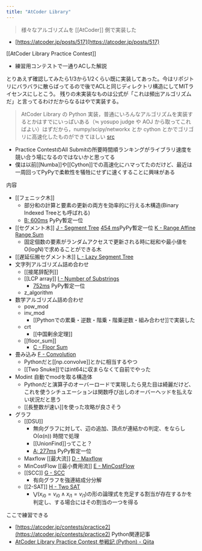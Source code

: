 ```yaml
---
title: "AtCoder Library"
---
```


> 様々なアルゴリズムを [[AtCoder]] 側で実装した
- [https://atcoder.jp/posts/517](https://atcoder.jp/posts/517)

[[AtCoder Library Practice Contest]]
- 練習用コンテストで一通りACした解説

とりあえず確認してみたら1/3から1/2くらい既に実装してあった。今はリポジトリにバラバラに散らばってるので後でACLと同じディレクトリ構造にしてMITライセンスにしとこう。
残りの未実装なものは公式が「これは頻出アルゴリズムだ」と言ってるわけだからなるはやで実装する。

> AtCoder Library の Python 実装，普通にいろんなアルゴリズムを実装するとかはすでにいっぱいある（≒ yosupo judge や AOJ から取ってこればよい）はずだから，numpy/scipy/networkx とか cython とかでゴリゴリに高速化したものができてほしい [src](https://twitter.com/n_knuu6/status/1303026130279047168)
- Practice ContestのAll Submitの所要時間順ランキングがライブラリ速度を競い合う場になるのではないかと思ってる
- 僕は以前[[Numba]]や[[Cython]]での高速化にハマってたのだけど、最近は一周回ってPyPyで柔軟性を犠牲にせずに速くすることに興味がある

内容
- [[フェニック木]]
    - 部分和の計算と要素の更新の両方を効率的に行える木構造(Binary Indexed Treeとも呼ばれる)
    - [B: 600ms](https://atcoder.jp/contests/practice2/submissions/16567562) PyPy暫定一位
- [[セグメント木]] [J - Segment Tree](https://atcoder.jp/contests/practice2/tasks/practice2_j) [454 ms](https://atcoder.jp/contests/practice2/submissions/16567936)PyPy暫定一位  [K - Range Affine Range Sum](https://atcoder.jp/contests/practice2/tasks/practice2_k)
    - 固定個数の要素がランダムアクセスで更新される時に総和や最小値をO(logN)で求めることができる木
- [[遅延伝搬セグメント木]] [L - Lazy Segment Tree](https://atcoder.jp/contests/practice2/tasks/practice2_l)
- 文字列アルゴリズム詰め合わせ
    - [[接尾辞配列]]
    - [[LCP array]] [I - Number of Substrings](https://atcoder.jp/contests/practice2/tasks/practice2_i)
        - [752ms](https://atcoder.jp/contests/practice2/submissions/16567345) PyPy暫定一位
    - z_algorithm
- 数学アルゴリズム詰め合わせ
    - pow_mod
    - inv_mod
        - [[Pythonでの累乗・逆数・階乗・階乗逆数・組み合わせ]]で実装した
    - crt
        - [[中国剰余定理]]
    - [[floor_sum]]
        - [C - Floor Sum](https://atcoder.jp/contests/practice2/tasks/practice2_c)
- 畳み込み [F - Convolution](https://atcoder.jp/contests/practice2/tasks/practice2_f)
    - Pythonだと[[np.convolve]]とかに相当するやつ
    - [[Two Snuke]]ではint64に収まらなくて自前でやった
- Modint 自動でmodを取る構造体
    - Pythonだと演算子のオーバーロードで実現したら見た目は綺麗だけど、これを使うシチュエーションは関数呼び出しのオーバーヘッドを払えない状況だと思う
    - [[長整数が速い]]を使った攻略が良さそう
- グラフ
    - [[DSU]]
        - 無向グラフに対して、辺の追加、頂点が連結かの判定、をならし O(α(n)) 時間で処理
        - [[UnionFind]]ってこと？
        - [A: 277ms](https://atcoder.jp/contests/practice2/submissions/16567503) PyPy暫定一位
    - Maxflow [[最大流]] [D - Maxflow](https://atcoder.jp/contests/practice2/tasks/practice2_d)
    - MinCostFlow [[最小費用流]] [E - MinCostFlow](https://atcoder.jp/contests/practice2/tasks/practice2_e)
    - [[SCC]] [G - SCC](https://atcoder.jp/contests/practice2/tasks/practice2_g)
        - 有向グラフを強連結成分分解
    - [[2-SAT]] [H - Two SAT](https://atcoder.jp/contests/practice2/tasks/practice2_h)
        - $\bigvee (x_{i0} = v_{i0} \wedge x_{i1} = v_{i1})$の形の論理式を充足する割当が存在するかを判定し、する場合にはその割当の一つを得る

ここで練習できる
- [https://atcoder.jp/contests/practice2](https://atcoder.jp/contests/practice2)
Python関連記事
- [AtCoder Library Practice Contest 参戦記 (Python) - Qiita](https://qiita.com/c-yan/items/46845ba9deea43930544)
